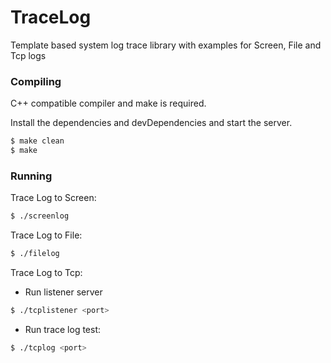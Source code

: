 # TraceLog

Template based system log trace library with examples for Screen, File and Tcp logs

### Compiling

C++ compatible compiler and make is required.

Install the dependencies and devDependencies and start the server.

```sh
$ make clean
$ make
```
### Running


Trace Log to Screen:
```sh
$ ./screenlog
```

Trace Log to File:
```sh
$ ./filelog
```

Trace Log to Tcp:
- Run listener server
```sh
$ ./tcplistener <port>
```
- Run trace log test:
```sh
$ ./tcplog <port>
```
